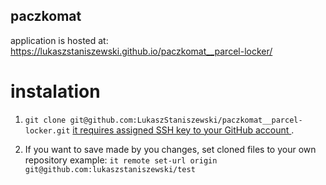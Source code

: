 ## paczkomat

application is hosted at: https://lukaszstaniszewski.github.io/paczkomat__parcel-locker/

# instalation

1. `git clone git@github.com:LukaszStaniszewski/paczkomat__parcel-locker.git` [it requires assigned SSH key to your GitHub account ](https://docs.github.com/en/authentication/connecting-to-github-with-ssh/adding-a-new-ssh-key-to-your-github-account).

2. If you want to save made by you changes, set cloned files to your own repository example: `it remote set-url origin git@github.com:lukaszstaniszewski/test`
